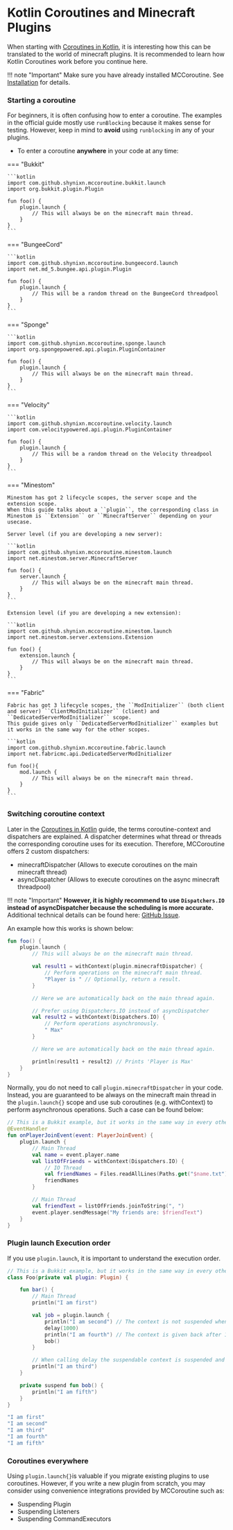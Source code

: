 # Kotlin Coroutines and Minecraft Plugins

When starting with [Coroutines in Kotlin](https://kotlinlang.org/docs/coroutines-basics.html), it is interesting
how this can be translated to the world of minecraft plugins. It is recommended to learn how Kotlin Coroutines work
before you continue here.

!!! note "Important"
    Make sure you have already installed MCCoroutine. See [Installation](/gettingstarted) for details.

### Starting a coroutine

For beginners, it is often confusing how to enter a coroutine. The examples in the official guide mostly
use ``runBlocking``
because it makes sense for testing. However, keep in mind to **avoid** using ``runblocking`` in any of your plugins.

* To enter a coroutine **anywhere** in your code at any time:

=== "Bukkit"

    ```kotlin
    import com.github.shynixn.mccoroutine.bukkit.launch
    import org.bukkit.plugin.Plugin

    fun foo() {
        plugin.launch {
            // This will always be on the minecraft main thread.
        }
    }
    ```

=== "BungeeCord"

    ```kotlin
    import com.github.shynixn.mccoroutine.bungeecord.launch
    import net.md_5.bungee.api.plugin.Plugin

    fun foo() {
        plugin.launch {
            // This will be a random thread on the BungeeCord threadpool
        }
    }
    ```

=== "Sponge"

    ```kotlin
    import com.github.shynixn.mccoroutine.sponge.launch
    import org.spongepowered.api.plugin.PluginContainer

    fun foo() {
        plugin.launch {
            // This will always be on the minecraft main thread.
        }
    }
    ```

=== "Velocity"

    ```kotlin
    import com.github.shynixn.mccoroutine.velocity.launch
    import com.velocitypowered.api.plugin.PluginContainer

    fun foo() {
        plugin.launch {
            // This will be a random thread on the Velocity threadpool
        }
    }
    ```

=== "Minestom"

    Minestom has got 2 lifecycle scopes, the server scope and the extension scope.
    When this guide talks about a ``plugin``, the corresponding class in Minestom is ``Extension`` or ``MinecraftServer`` depending on your usecase.

    Server level (if you are developing a new server):

    ```kotlin
    import com.github.shynixn.mccoroutine.minestom.launch
    import net.minestom.server.MinecraftServer

    fun foo() {
        server.launch {
            // This will always be on the minecraft main thread.
        }
    }
    ```   

    Extension level (if you are developing a new extension): 

    ```kotlin
    import com.github.shynixn.mccoroutine.minestom.launch
    import net.minestom.server.extensions.Extension

    fun foo() {
        extension.launch {
            // This will always be on the minecraft main thread.
        }
    }
    ```   

=== "Fabric"

    Fabric has got 3 lifecycle scopes, the ``ModInitializer`` (both client and server) ``ClientModInitializer`` (client) and ``DedicatedServerModInitializer`` scope.
    This guide gives only ``DedicatedServerModInitializer`` examples but it works in the same way for the other scopes.

    ```kotlin
    import com.github.shynixn.mccoroutine.fabric.launch
    import net.fabricmc.api.DedicatedServerModInitializer

    fun foo(){
        mod.launch {
            // This will always be on the minecraft main thread.
        }
    }
    ```

### Switching coroutine context

Later in the [Coroutines in Kotlin](https://kotlinlang.org/docs/coroutine-context-and-dispatchers.html) guide, the terms
coroutine-context and dispatchers are explained.
A dispatcher determines what thread or threads the corresponding coroutine uses for its execution. Therefore,
MCCoroutine offers 2 custom dispatchers:

* minecraftDispatcher (Allows to execute coroutines on the main minecraft thread)
* asyncDispatcher (Allows to execute coroutines on the async minecraft threadpool)

!!! note "Important"
    **However, it is highly recommend to use ``Dispatchers.IO`` instead of asyncDispatcher because the scheduling is more
    accurate.**
    Additional technical details can be found here: [GitHub Issue](https://github.com/Shynixn/MCCoroutine/issues/87).

An example how this works is shown below:

```kotlin
fun foo() {
    plugin.launch {
        // This will always be on the minecraft main thread.

        val result1 = withContext(plugin.minecraftDispatcher) {
            // Perform operations on the minecraft main thread.
            "Player is " // Optionally, return a result.
        }

        // Here we are automatically back on the main thread again.

        // Prefer using Dispatchers.IO instead of asyncDispatcher 
        val result2 = withContext(Dispatchers.IO) {
            // Perform operations asynchronously.
            " Max"
        }

        // Here we are automatically back on the main thread again.

        println(result1 + result2) // Prints 'Player is Max'
    }
}
```

Normally, you do not need to call ``plugin.minecraftDispatcher`` in your code. Instead, you are guaranteed to be always
on the minecraft main thread
in the ``plugin.launch{}`` scope and use sub coroutines (e.g. withContext) to perform asynchronous operations. Such a
case can be found below:

```kotlin
// This is a Bukkit example, but it works in the same way in every other framework.
@EventHandler
fun onPlayerJoinEvent(event: PlayerJoinEvent) {
    plugin.launch {
        // Main Thread
        val name = event.player.name
        val listOfFriends = withContext(Dispatchers.IO) {
            // IO Thread
            val friendNames = Files.readAllLines(Paths.get("$name.txt"))
            friendNames
        }

        // Main Thread
        val friendText = listOfFriends.joinToString(", ")
        event.player.sendMessage("My friends are: $friendText")
    }
}

```

### Plugin launch Execution order

If you use ``plugin.launch``, it is important to understand the execution order.

````kotlin
// This is a Bukkit example, but it works in the same way in every other framework.
class Foo(private val plugin: Plugin) {

    fun bar() {
        // Main Thread
        println("I am first")

        val job = plugin.launch {
            println("I am second") // The context is not suspended when switching to the same suspendable context.
            delay(1000)
            println("I am fourth") // The context is given back after 1000 milliseconds and continuous here.
            bob()
        }

        // When calling delay the suspendable context is suspended and the original context immediately continuous here.
        println("I am third")
    }

    private suspend fun bob() {
        println("I am fifth")
    }
}
````

````kotlin
"I am first"
"I am second"
"I am third"
"I am fourth"
"I am fifth"
````

### Coroutines everywhere

Using ``plugin.launch{}``is valuable if you migrate existing plugins to use coroutines. However, if you write a new
plugin from scratch, you may consider using
convenience integrations provided by MCCoroutine such as:

* Suspending Plugin
* Suspending Listeners
* Suspending CommandExecutors










